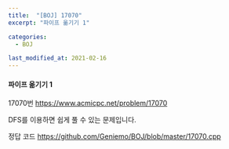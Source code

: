 ```yaml
---
title:  "[BOJ] 17070"
excerpt: "파이프 옮기기 1"

categories:
  - BOJ

last_modified_at: 2021-02-16
---
```


#### 파이프 옮기기 1

17070번 <https://www.acmicpc.net/problem/17070>

DFS를 이용하면 쉽게 풀 수 있는 문제입니다.

정답 코드 <https://github.com/Geniemo/BOJ/blob/master/17070.cpp>